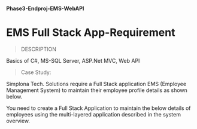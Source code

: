 #### Phase3-Endproj-EMS-WebAPI
# EMS Full Stack App-Requirement
> DESCRIPTION

Basics of C#, MS-SQL Server, ASP.Net MVC, Web API

> Case Study:

Simplona Tech. Solutions require a Full Stack application EMS (Employee Management System) to maintain their employee profile details as shown below.

You need to create a Full Stack Application to maintain the below details of employees using the multi-layered application described in the system overview.

 

